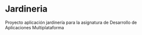 # Jardineria
Proyecto aplicación jardinería para la asignatura de Desarrollo de Aplicaciones Multiplataforma
